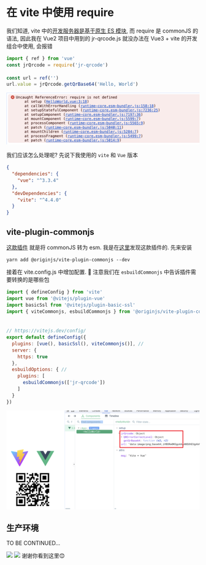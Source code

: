 # 在 vite 中使用 require
我们知道, vite 中的[开发服务器是基于原生 ES 模块](https://cn.vitejs.dev/guide/), 而 require 是 commonJS 的语法, 因此我在 Vue2 项目中用到的 jr-qrcode.js 就没办法在 Vue3 + vite 的开发组合中使用, 会报错

```js
import { ref } from 'vue'
const jrQrcode = require('jr-qrcode')

const url = ref('')
url.value = jrQrcode.getQrBase64('Hello, World')
```
![](../image/Snipaste_2023-11-18_10-16-19.png)

我们应该怎么处理呢? 先说下我使用的 `vite` 和 `Vue` 版本
```json
{
  "dependencies": {
    "vue": "^3.3.4"
  },
  "devDependencies": {
    "vite": "^4.4.0"
  }
}
```

## vite-plugin-commonjs
[这款插件](https://github.com/originjs/vite-plugins/tree/main/packages/vite-plugin-commonjs) 就是将 commonJS 转为 esm. 我是在[这里](https://github.com/vitejs/vite/issues/3409)发现这款插件的. 先来安装
```shell
yarn add @originjs/vite-plugin-commonjs --dev
```
接着在 vite.config.js 中增加配置. 📖 注意我们在 `esbuildCommonjs` 中告诉插件需要转换的是哪些包 
```js
import { defineConfig } from 'vite'
import vue from '@vitejs/plugin-vue'
import basicSsl from '@vitejs/plugin-basic-ssl'
import { viteCommonjs, esbuildCommonjs } from '@originjs/vite-plugin-commonjs' // 


// https://vitejs.dev/config/
export default defineConfig({
  plugins: [vue(), basicSsl(), viteCommonjs()], //
  server: {
    https: true
  },
  esbuildOptions: { //
    plugins: [
      esbuildCommonjs(['jr-qrcode']) 
    ]
  }
})
```
![](../image/Snipaste_2023-11-18_10-26-58.png)

## 生产环境
TO BE CONTINUED...
<!-- 上面解决的只是开发环境, 如果我们先后执行打包和预览的命令, 熟悉的报错又出现了
```
yarn run build
yarn run preview
```
![](../image/Snipaste_2023-11-18_10-35-15.png)

哈哈哈, 不过不要着急, 这次的问题更好解决, [因为](https://github.com/originjs/vite-plugins/issues/9) vite 使用 rollup 打包, 而 rollup 是支持 require 的. 不过还是要增加一点配置

```js
``` -->

![](../image/)
![](../image/ )
谢谢你看到这里😊